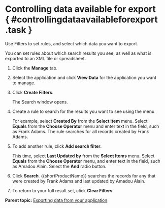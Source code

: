 # Controlling data available for export { #controllingdataavailableforexport .task }

Use Filters to set rules, and select which data you want to export.

You can set rules about which search results you see, as well as what is exported to an XML file or spreadsheet.

1.  Click the **Manage** tab.

2.  Select the application and click **View Data** for the application you want to manage.

3.  Click **Create Filters**.

    The Search window opens.

4.  Create a rule to search for the results you want to see using the menu.

    For example, select **Created By** from the **Select Item** menu. Select **Equals** from the **Choose Operator** menu and enter text in the field, such as Frank Adams. The rule searches for all records created by Frank Adams.

5.  To add another rule, click **Add search filter**.

    This time, select **Last Updated by** from the **Select Items** menu. Select **Equals** from the **Choose Operator** menu, and enter text in the field, such as Amadou Alain. Select the **And** radio button.

6.  Click **Search**. {{shortProductName}} searches the records for any that were created by Frank Adams and last updated by Amadou Alain.

7.  To return to your full result set, click **Clear Filters**.


**Parent topic:** [Exporting data from your application](da_exporting_data_from_your_application.md)

